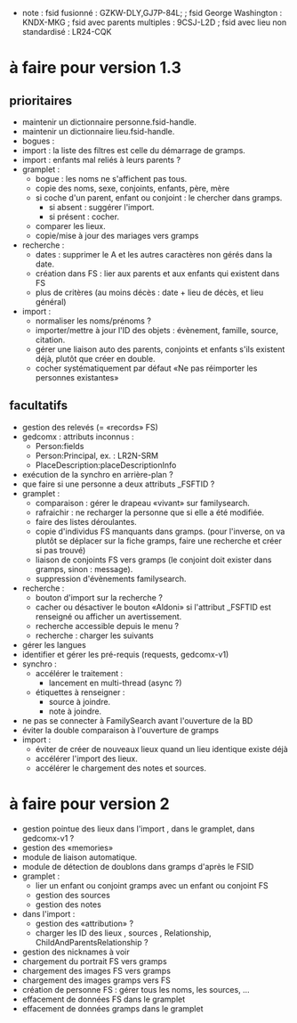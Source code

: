 
* note : fsid fusionné : GZKW-DLY,GJ7P-84L;
        ; fsid George Washington : KNDX-MKG
	; fsid avec parents multiples : 9CSJ-L2D
	; fsid avec lieu non standardisé : LR24-CQK

# à faire pour version 1.3
## prioritaires
* maintenir un dictionnaire personne.fsid-handle.
* maintenir un dictionnaire lieu.fsid-handle.
* bogues :
 * import : la liste des filtres est celle du démarrage de gramps.
 * import : enfants mal reliés à leurs parents ?
* gramplet :
  * bogue : les noms ne s'affichent pas tous.
  * copie des noms, sexe, conjoints, enfants, père, mère
  * si coche d'un parent, enfant ou conjoint : le chercher dans gramps.
    * si absent : suggérer l'import.
    * si présent : cocher.
  * comparer les lieux.
  * copie/mise à jour des mariages vers gramps
* recherche :
  * dates : supprimer le A et les autres caractères non gérés dans la date.
  * création dans FS : lier aux parents et aux enfants qui existent dans FS
  * plus de critères (au moins décès : date + lieu de décès, et lieu général)
* import :
  * normaliser les noms/prénoms ?
  * importer/mettre à jour l'ID des objets : évènement, famille, source, citation.
  * gérer une liaison auto des parents, conjoints et enfants s'ils existent déjà, plutôt que créer en double.
  * cocher systématiquement par défaut «Ne pas réimporter les personnes existantes»
## facultatifs
* gestion des relevés (= «records» FS)
* gedcomx : attributs inconnus :
  * Person:fields
  * Person:Principal, ex. : LR2N-SRM
  * PlaceDescription:placeDescriptionInfo
* exécution de la synchro en arrière-plan ?
* que faire si une personne a deux attributs \_FSFTID ?
* gramplet :
  * comparaison : gérer le drapeau «vivant» sur familysearch.
  * rafraichir : ne recharger la personne que si elle a été modifiée.
  * faire des listes déroulantes.
  * copie d'individus FS manquants dans gramps. (pour l'inverse, on va plutôt se déplacer sur la fiche gramps, faire une recherche et créer si pas trouvé)
  * liaison de conjoints FS vers gramps (le conjoint doit exister dans gramps, sinon : message).
  * suppression d'évènements familysearch.
* recherche :
  * bouton d'import sur la recherche ?
  * cacher ou désactiver le bouton «Aldoni» si l'attribut \_FSFTID est renseigné
	ou afficher un avertissement.
  * recherche accessible depuis le menu ?
  * recherche : charger les suivants
* gérer les langues
* identifier et gérer les pré-requis (requests, gedcomx-v1)
* synchro :
  * accélérer le traitement :
    * lancement en multi-thread (async ?)
  * étiquettes à renseigner :
    * source à joindre.
    * note à joindre.
* ne pas se connecter à FamilySearch avant l'ouverture de la BD
* éviter la double comparaison à l'ouverture de gramps
* import :
  * éviter de créer de nouveaux lieux quand un lieu identique existe déjà
  * accélérer l'import des lieux.
  * accélérer le chargement des notes et sources.

# à faire pour version 2

* gestion pointue des lieux dans l'import , dans le gramplet, dans gedcomx-v1 ?
* gestion des «memories»
* module de liaison automatique.
* module de détection de doublons dans gramps d'après le FSID
* gramplet :
  * lier un enfant ou conjoint gramps avec un enfant ou conjoint FS
  * gestion des sources
  * gestion des notes
* dans l'import :
  * gestion des «attribution» ?
  * charger les ID des lieux , sources , Relationship, ChildAndParentsRelationship ?
* gestion des nicknames à voir
* chargement du portrait FS vers gramps
* chargement des images FS vers gramps
* chargement des images gramps vers FS
* création de personne FS : gérer tous les noms, les sources, …
* effacement de données FS dans le gramplet
* effacement de données gramps dans le gramplet


